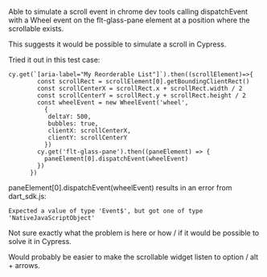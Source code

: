 Able to simulate a scroll event in chrome dev tools calling dispatchEvent with a Wheel event on the flt-glass-pane element at a position where the scrollable exists.

This suggests it would be possible to simulate a scroll in Cypress.

Tried it out in this test case:

```
cy.get(`[aria-label="My Reorderable List"]`).then((scrollElement)=>{
        const scrollRect = scrollElement[0].getBoundingClientRect()
        const scrollCenterX = scrollRect.x + scrollRect.width / 2
        const scrollCenterY = scrollRect.y + scrollRect.height / 2
        const wheelEvent = new WheelEvent('wheel', 
          {
           deltaY: 500,
           bubbles: true, 
           clientX: scrollCenterX, 
           clientY: scrollCenterY
          })
        cy.get('flt-glass-pane').then((paneElement) => {
          paneElement[0].dispatchEvent(wheelEvent)
        })
      })  
```
paneElement[0].dispatchEvent(wheelEvent) results in an error from dart_sdk.js:

```
Expected a value of type 'Event$', but got one of type 'NativeJavaScriptObject'
```

Not sure exactly what the problem is here or how / if it would be possible to solve it in Cypress.

Would probably be easier to make the scrollable widget listen to option / alt + arrows.
